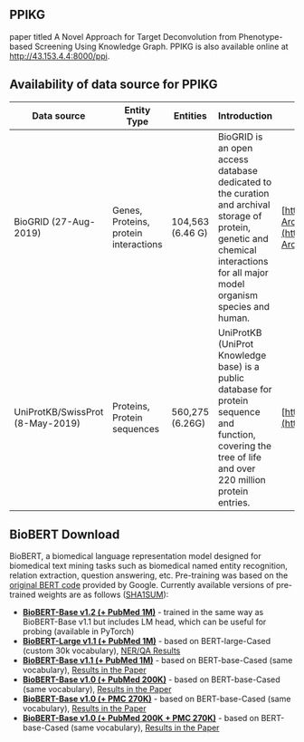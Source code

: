 ## PPIKG
paper titled A Novel Approach for Target Deconvolution from Phenotype-based Screening Using Knowledge Graph.
PPIKG is also available online at http://43.153.4.4:8000/ppi.


## Availability of data source for PPIKG 

| Data source             | Entity Type    | Entities   | Introduction       | Download link                             |
|-------------------------|------------|------------|--------------------|------------------------------------------|
| BioGRID (27-Aug-2019)   | Genes, Proteins, protein interactions   | 104,563 (6.46 G)    | BioGRID is an open access database dedicated to the curation and archival storage of protein, genetic and chemical interactions for all major model organism species and human. | [https://downloads.thebiogrid.org/BioGRID/Release-Archive/BIOGRID-4.4.235/](https://downloads.thebiogrid.org/BioGRID/Release-Archive/BIOGRID-4.4.235/) |
| UniProtKB/SwissProt (8-May-2019)   | Proteins, Protein sequences  | 560,275 (6.26G)| UniProtKB (UniProt Knowledge base) is a public database for protein sequence and function, covering the tree of life and over 220 million protein entries.| [https://www.uniprot.org/help/downloads](https://www.uniprot.org/help/downloads) |


## BioBERT Download
BioBERT, a biomedical language representation model designed for biomedical text mining tasks such as biomedical named entity recognition, relation extraction, question answering, etc. Pre-training was based on the [original BERT code](https://github.com/google-research/bert) provided by Google. Currently available versions of pre-trained weights are as follows ([SHA1SUM](http://nlp.dmis.korea.edu/projects/biobert-2020-checkpoints/sha1sum.html)):

* **[BioBERT-Base v1.2 (+ PubMed 1M)](https://huggingface.co/dmis-lab/biobert-base-cased-v1.2)** - trained in the same way as BioBERT-Base v1.1 but includes LM head, which can be useful for probing (available in PyTorch)
* **[BioBERT-Large v1.1 (+ PubMed 1M)](http://nlp.dmis.korea.edu/projects/biobert-2020-checkpoints/biobert_large_v1.1_pubmed.tar.gz)** - based on BERT-large-Cased (custom 30k vocabulary), [NER/QA Results](https://github.com/dmis-lab/biobert/wiki/BioBERT-Large-Results)
* **[BioBERT-Base v1.1 (+ PubMed 1M)](http://nlp.dmis.korea.edu/projects/biobert-2020-checkpoints/biobert_v1.1_pubmed.tar.gz)** - based on BERT-base-Cased (same vocabulary), [Results in the Paper](http://doi.org/10.1093/bioinformatics/btz682)
* **[BioBERT-Base v1.0 (+ PubMed 200K)](http://nlp.dmis.korea.edu/projects/biobert-2020-checkpoints/biobert_v1.0_pubmed.tar.gz)** - based on BERT-base-Cased (same vocabulary), [Results in the Paper](http://doi.org/10.1093/bioinformatics/btz682)
* **[BioBERT-Base v1.0 (+ PMC 270K)](http://nlp.dmis.korea.edu/projects/biobert-2020-checkpoints/biobert_v1.0_pmc.tar.gz)** - based on BERT-base-Cased (same vocabulary), [Results in the Paper](http://doi.org/10.1093/bioinformatics/btz682)
* **[BioBERT-Base v1.0 (+ PubMed 200K + PMC 270K)](http://nlp.dmis.korea.edu/projects/biobert-2020-checkpoints/biobert_v1.0_pubmed_pmc.tar.gz)** - based on BERT-base-Cased (same vocabulary), [Results in the Paper](http://doi.org/10.1093/bioinformatics/btz682)
